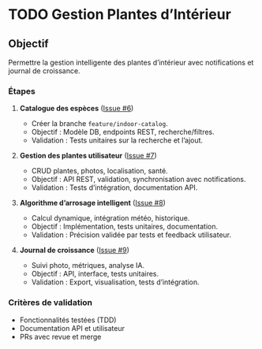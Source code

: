 # TODO Gestion Plantes d’Intérieur

## Objectif
Permettre la gestion intelligente des plantes d’intérieur avec notifications et journal de croissance.

### Étapes
1. **Catalogue des espèces** ([Issue #6](https://github.com/MrRaph/Bloomzy/issues/6))
   - Créer la branche `feature/indoor-catalog`.
   - Objectif : Modèle DB, endpoints REST, recherche/filtres.
   - Validation : Tests unitaires sur la recherche et l’ajout.

2. **Gestion des plantes utilisateur** ([Issue #7](https://github.com/MrRaph/Bloomzy/issues/7))
   - CRUD plantes, photos, localisation, santé.
   - Objectif : API REST, validation, synchronisation avec notifications.
   - Validation : Tests d’intégration, documentation API.

3. **Algorithme d’arrosage intelligent** ([Issue #8](https://github.com/MrRaph/Bloomzy/issues/8))
   - Calcul dynamique, intégration météo, historique.
   - Objectif : Implémentation, tests unitaires, documentation.
   - Validation : Précision validée par tests et feedback utilisateur.

4. **Journal de croissance** ([Issue #9](https://github.com/MrRaph/Bloomzy/issues/9))
   - Suivi photo, métriques, analyse IA.
   - Objectif : API, interface, tests unitaires.
   - Validation : Export, visualisation, tests d’intégration.

### Critères de validation
- Fonctionnalités testées (TDD)
- Documentation API et utilisateur
- PRs avec revue et merge

